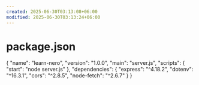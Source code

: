 ```yaml
---
created: 2025-06-30T03:13:08+06:00
modified: 2025-06-30T03:13:24+06:00
---
```


# package.json

{
  "name": "learn-nero",
  "version": "1.0.0",
  "main": "server.js",
  "scripts": {
    "start": "node server.js"
  },
  "dependencies": {
    "express": "^4.18.2",
    "dotenv": "^16.3.1",
    "cors": "^2.8.5",
    "node-fetch": "^2.6.7"
  }
}
